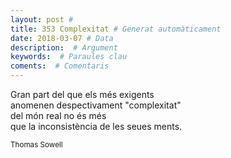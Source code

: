 ```yaml
---
layout: post #
title: 353 Complexitat # Generat automàticament
date: 2018-03-07 # Data
description:  # Argument
keywords:  # Paraules clau
coments:  # Comentaris
---
```


Gran part del que els més exigents <br />
anomenen despectivament "complexitat" <br />
del món real no és més <br />
que la inconsistència de les seues ments. <br />

<small>Thomas Sowell</small>
